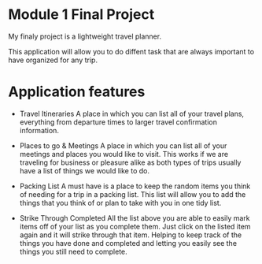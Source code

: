 # Module 1 Final Project

My finaly project is a lightweight travel planner.

This application will allow you to do diffent task that are always important to have organized for any trip.

# Application features

- Travel Itineraries
    A place in which you can list all of your travel plans, everything from departure times to larger travel confirmation information.

- Places to go & Meetings
    A place in which you can list all of your meetings and places you would like to visit. This works if we are traveling for business or pleasure alike as both types of trips usually have a list of things we would like to do.

- Packing List
    A must have is a place to keep the random items you think of needing for a trip in a packing list. This list will allow you to add the things that you think of or plan to take with you in one tidy list.

- Strike Through Completed
    All the list above you are able to easily mark items off of your list as you complete them. Just click on the listed item again and it will strike through that item. Helping to keep track of the things you have done and completed and letting you easily see the things you still need to complete.
